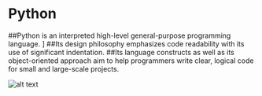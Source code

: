 # Python
##Python is an interpreted high-level general-purpose programming language. ]
##Its design philosophy emphasizes code readability with its use of significant indentation. 
##Its language constructs as well as its object-oriented approach aim to help programmers write clear, logical code for small and large-scale projects.

![alt text](https://c.tenor.com/DxeK02KwNbEAAAAd/java-python.gif)
